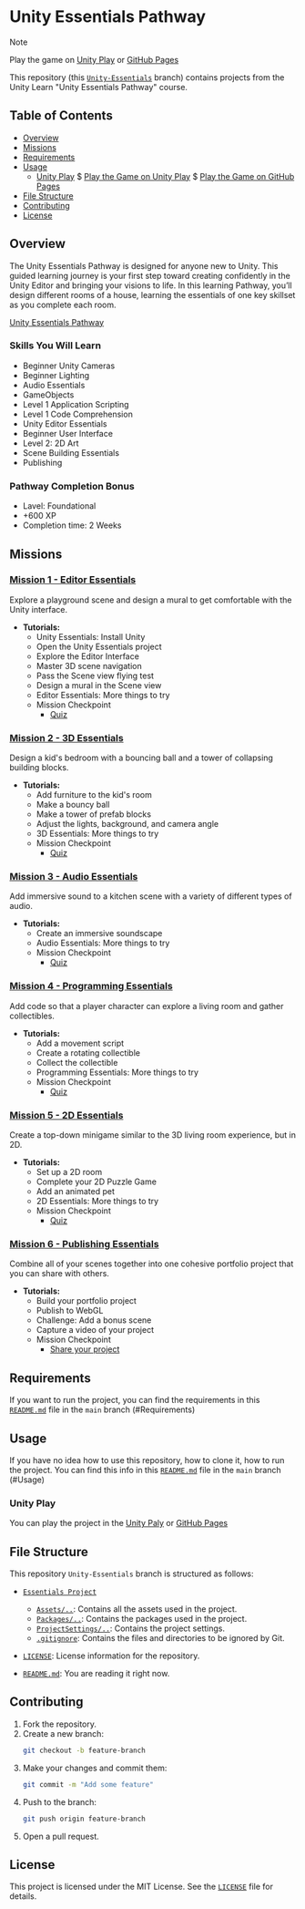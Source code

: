 # Unity Essentials Pathway

> [!NOTE]
> Play the game on [Unity Play](https://play.unity.com/en/games/3cf7e927-d926-4f02-bba3-f32a8dd41fd2/unity-essential-pathway) or [GitHub Pages](https://danyilt.github.io/Unity-babysitter/Unity-Essentials/Essentials%20Project)

This repository (this [`Unity-Essentials`](https://github.com/DanyilT/Unity-babysitter/tree/Unity-Essentials) branch) contains projects from the Unity Learn "Unity Essentials Pathway" course.

## Table of Contents

- [Overview](#overview) 
- [Missions](#missions)
- [Requirements](#requirements)
- [Usage](#usage)
    - [Unity Play](#unity-play) $ [Play the Game on Unity Play](https://play.unity.com/en/games/3cf7e927-d926-4f02-bba3-f32a8dd41fd2/unity-essential-pathway) $ [Play the Game on GitHub Pages](https://danyilt.github.io/Unity-babysitter/Unity-Essentials/Essentials%20Project)
- [File Structure](#file-structure)
- [Contributing](#contributing)
- [License](#license)

## Overview

The Unity Essentials Pathway is designed for anyone new to Unity. This guided learning journey is your first step toward creating confidently in the Unity Editor and bringing your visions to life. In this learning Pathway, you’ll design different rooms of a house, learning the essentials of one key skillset as you complete each room.

[Unity Essentials Pathway](https://learn.unity.com/pathway/unity-essentials)

### Skills You Will Learn

- Beginner Unity Cameras
- Beginner Lighting
- Audio Essentials
- GameObjects
- Level 1 Application Scripting
- Level 1 Code Comprehension
- Unity Editor Essentials
- Beginner User Interface
- Level 2: 2D Art
- Scene Building Essentials
- Publishing

### Pathway Completion Bonus

- Lavel: Foundational
- +600 XP
- Completion time: 2 Weeks

## Missions

### [Mission 1 - Editor Essentials](https://learn.unity.com/mission/mission-1-editor-essentials)

Explore a playground scene and design a mural to get comfortable with the Unity interface.

- **Tutorials:**
    - Unity Essentials: Install Unity
    - Open the Unity Essentials project
    - Explore the Editor Interface
    - Master 3D scene navigation
    - Pass the Scene view flying test
    - Design a mural in the Scene view
    - Editor Essentials: More things to try
    - Mission Checkpoint
        - [Quiz](https://learn.unity.com/quiz/ess-mission-1-quiz)

### [Mission 2 - 3D Essentials](https://learn.unity.com/mission/mission-2-3d-essentials)

Design a kid's bedroom with a bouncing ball and a tower of collapsing building blocks.

- **Tutorials:**
    - Add furniture to the kid's room
    - Make a bouncy ball
    - Make a tower of prefab blocks
    - Adjust the lights, background, and camera angle
    - 3D Essentials:  More things to try
    - Mission Checkpoint
        - [Quiz](https://learn.unity.com/quiz/ess-mission-2-quiz)

### [Mission 3 - Audio Essentials](https://learn.unity.com/mission/mission-3-audio-essentials)

Add immersive sound to a kitchen scene with a variety of different types of audio.

- **Tutorials:**
    - Create an immersive soundscape
    - Audio Essentials: More things to try
    - Mission Checkpoint
        - [Quiz](https://learn.unity.com/quiz/ess-mission-3-quiz)

### [Mission 4 - Programming Essentials](https://learn.unity.com/mission/mission-4-programming-essentials)

Add code so that a player character can explore a living room and gather collectibles.

- **Tutorials:**
    - Add a movement script
    - Create a rotating collectible
    - Collect the collectible
    - Programming Essentials: More things to try
    - Mission Checkpoint
        - [Quiz](https://learn.unity.com/quiz/ess-mission-4-quiz)

### [Mission 5 - 2D Essentials](https://learn.unity.com/mission/mission-5-2d-essentials)

Create a top-down minigame similar to the 3D living room experience, but in 2D.

- **Tutorials:**
    - Set up a 2D room
    - Complete your 2D Puzzle Game
    - Add an animated pet
    - 2D Essentials: More things to try
    - Mission Checkpoint
        - [Quiz](https://learn.unity.com/quiz/ess-mission-5-quiz)

### [Mission 6 - Publishing Essentials](https://learn.unity.com/mission/mission-6-publishing-essentials)

Combine all of your scenes together into one cohesive portfolio project that you can share with others.

- **Tutorials:**
    - Build your portfolio project
    - Publish to WebGL
    - Challenge: Add a bonus scene
    - Capture a video of your project
    - Mission Checkpoint
        - [Share your project](https://learn.unity.com/tutorial/share-your-project)

## Requirements

If you want to run the project, you can find the requirements in this [`README.md`](https://github.com/DanyilT/Unity-babysitter/blob/main/README.md#requirements) file in the `main` branch (#Requirements)

## Usage

If you have no idea how to use this repository, how to clone it, how to run the project. You can find this info in this [`README.md`](https://github.com/DanyilT/Unity-babysitter/blob/main/README.md#usage) file in the `main` branch (#Usage)

### Unity Play

You can play the project in the [Unity Paly](https://play.unity.com/en/games/3cf7e927-d926-4f02-bba3-f32a8dd41fd2/unity-essential-pathway) or [GitHub Pages](https://danyilt.github.io/Unity-babysitter/Unity-Essentials/Essentials%20Project)

## File Structure

This repository `Unity-Essentials` branch is structured as follows:

- [`Essentials Project`](Essentials%20Project)
    - [`Assets/..`](Essentials%20Project/Assets): Contains all the assets used in the project.
    - [`Packages/..`](Essentials%20Project/Packages): Contains the packages used in the project.
    - [`ProjectSettings/..`](Essentials%20Project/ProjectSettings): Contains the project settings.
    - [`.gitignore`](Essentials%20Project/.gitignore): Contains the files and directories to be ignored by Git.

- [`LICENSE`](LICENSE): License information for the repository.
- [`README.md`](README.md): You are reading it right now.

## Contributing

1. Fork the repository.
2. Create a new branch:
    ```sh
    git checkout -b feature-branch
    ```
3. Make your changes and commit them:
    ```sh
    git commit -m "Add some feature"
    ```
4. Push to the branch:
    ```sh
    git push origin feature-branch
    ```
5. Open a pull request.

## License

This project is licensed under the MIT License. See the [`LICENSE`](LICENSE) file for details.
